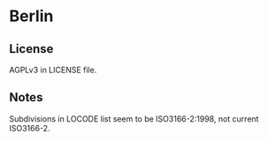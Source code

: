 # Berlin

## License

AGPLv3 in LICENSE file.

## Notes

Subdivisions in LOCODE list seem to be ISO3166-2:1998, not current ISO3166-2.
